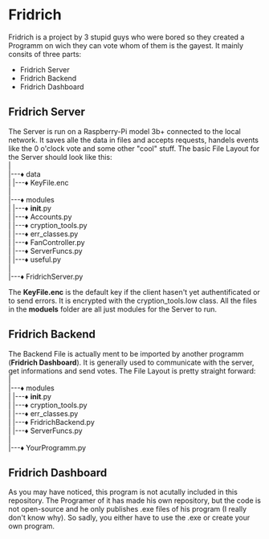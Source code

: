 # Fridrich
Fridrich is a project by 3 stupid guys who were bored so they created a Programm on wich they can vote whom of them is the gayest.
It mainly consits of three parts:
* Fridrich Server
* Fridrich Backend
* Fridrich Dashboard

## Fridrich Server
The Server is run on a Raspberry-Pi model 3b+ connected to the local network. It saves alle the data in files and accepts requests, handels events like the 0 o'clock vote and some other "cool" stuff. The basic File Layout for the Server should look like this:  
|  
|---♦ data  
|   |---♦ KeyFile.enc  
|  
|---♦ modules  
|   |---♦ __init__.py  
|   |---♦ Accounts.py  
|   |---♦ cryption_tools.py  
|   |---♦ err_classes.py  
|   |---♦ FanController.py  
|   |---♦ ServerFuncs.py  
|   |---♦ useful.py  
|  
|---♦ FridrichServer.py  
  
The **KeyFile.enc** is the default key if the client hasen't yet authentificated or to send errors. It is encrypted with the cryption_tools.low class. All the files in the **moduels** folder are all just modules for the Server to run.

## Fridrich Backend
The Backend File is actually ment to be imported by another programm (**Fridrich Dashboard**). It is generally used to communicate with the server, get informations and send votes.
The File Layout is pretty straight forward:  
|  
|---♦ modules  
|   |---♦ __init__.py  
|   |---♦ cryption_tools.py  
|   |---♦ err_classes.py  
|   |---♦ FridrichBackend.py  
|   |---♦ ServerFuncs.py  
|  
|---♦ YourProgramm.py  
  
## Fridrich Dashboard
As you may have noticed, this program is not acutally included in this repository. The Programer of it has made his own repository, but the code is not open-source and he only publishes .exe files of his program (I really don't know why). So sadly, you either have to use the .exe or create your own program.